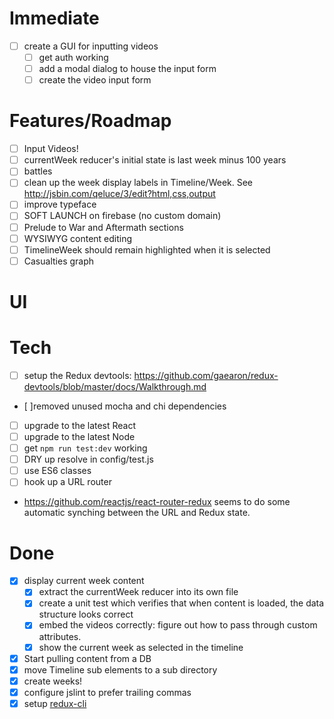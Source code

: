# Immediate
* [ ] create a GUI for inputting videos
  * [ ] get auth working
  * [ ] add a modal dialog to house the input form
  * [ ] create the video input form

# Features/Roadmap
* [ ] Input Videos!
* [ ] currentWeek reducer's initial state is last week minus 100 years
* [ ] battles
* [ ] clean up the week display labels in Timeline/Week. See http://jsbin.com/qeluce/3/edit?html,css,output
* [ ] improve typeface
* [ ] SOFT LAUNCH on firebase (no custom domain)
* [ ] Prelude to War and Aftermath sections
* [ ] WYSIWYG content editing
* [ ] TimelineWeek should remain highlighted when it is selected
* [ ] Casualties graph

# UI

# Tech
* [ ] setup the Redux devtools: https://github.com/gaearon/redux-devtools/blob/master/docs/Walkthrough.md
* [ ]removed unused mocha and chi dependencies
* [ ] upgrade to the latest React
* [ ] upgrade to the latest Node
* [ ] get `npm run test:dev` working
* [ ] DRY up resolve in config/test.js
* [ ] use ES6 classes
* [ ] hook up a URL router
 * https://github.com/reactjs/react-router-redux seems to do some automatic synching between the URL and Redux state.

# Done
* [x] display current week content
  * [x] extract the currentWeek reducer into its own file
  * [x] create a unit test which verifies that when content is loaded, the data structure looks correct
  * [x] embed the videos correctly: figure out how to pass through custom attributes.
  * [x] show the current week as selected in the timeline
* [x] Start pulling content from a DB
* [x] move Timeline sub elements to a sub directory
* [x] create weeks!
* [x] configure jslint to prefer trailing commas
* [x] setup [redux-cli](https://www.npmjs.com/package/redux-cli)
